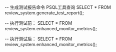 

-- 生成测试报告命令 PSQL工具查询
SELECT * FROM review_system.generate_test_report();

-- 执行测试前：
SELECT * FROM review_system.enhanced_monitor_metrics();

-- 执行测试后：
SELECT * FROM review_system.enhanced_monitor_metrics();
